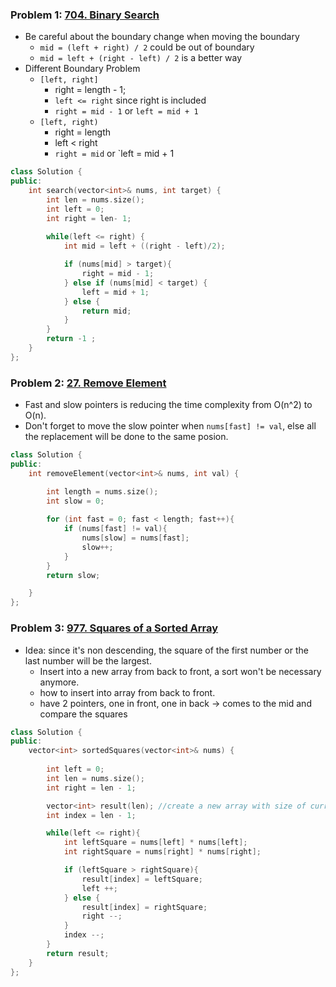 ###  Problem 1: [704. Binary Search](https://leetcode.com/problems/binary-search/)
- Be careful about the boundary change when moving the boundary 
	- `mid = (left + right) / 2`  could be out of boundary
	- `mid = left + (right - left) / 2` is a better way
- Different Boundary Problem
	- `[left, right]`
		- right = length - 1;
		- `left <= right` since right is included 
		- `right = mid - 1` or `left = mid + 1`
	- `[left, right)`
		- right = length
		- left < right
		- `right = mid` or `left = mid + 1

```cpp
class Solution {
public:
    int search(vector<int>& nums, int target) {
        int len = nums.size();
        int left = 0;
        int right = len- 1;
 
        while(left <= right) {
            int mid = left + ((right - left)/2);

            if (nums[mid] > target){
                right = mid - 1;
            } else if (nums[mid] < target) {
                left = mid + 1;
            } else {
                return mid;
            }
        }
        return -1 ;  
    }
};

```

### Problem 2: [27. Remove Element](https://leetcode.com/problems/remove-element/)
- Fast and slow pointers is reducing the time complexity from O(n^2) to O(n). 
- Don't forget to move the slow pointer when `nums[fast] != val`, else all the replacement will be done to the same posion.

```cpp
class Solution {
public:
    int removeElement(vector<int>& nums, int val) {

        int length = nums.size();
        int slow = 0;
        
        for (int fast = 0; fast < length; fast++){
            if (nums[fast] != val){
                nums[slow] = nums[fast];
                slow++;
            }
        }
        return slow;

    }
};
```

### Problem 3: [977. Squares of a Sorted Array](https://leetcode.com/problems/squares-of-a-sorted-array/)
- Idea: since it's non descending, the square of the first number or the last number will be the largest. 
	- Insert into a new array from back to front, a sort won't be necessary anymore. 
	- how to insert into array from back to front. 
	- have 2 pointers, one in front, one in back -> comes to the mid and compare the squares

```cpp
class Solution {
public:
    vector<int> sortedSquares(vector<int>& nums) {
        
        int left = 0;
        int len = nums.size();
        int right = len - 1;

        vector<int> result(len); //create a new array with size of curr length
        int index = len - 1;

        while(left <= right){
            int leftSquare = nums[left] * nums[left];
            int rightSquare = nums[right] * nums[right];

            if (leftSquare > rightSquare){
                result[index] = leftSquare;
                left ++;
            } else {
                result[index] = rightSquare;
                right --;
            }
            index --;
        }
        return result;
    }
};
```